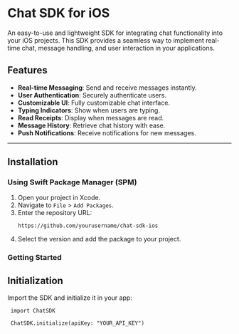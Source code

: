 # Chat SDK for iOS

An easy-to-use and lightweight SDK for integrating chat functionality into your iOS projects. This SDK provides a seamless way to implement real-time chat, message handling, and user interaction in your applications.

## Features

- **Real-time Messaging**: Send and receive messages instantly.
- **User Authentication**: Securely authenticate users.
- **Customizable UI**: Fully customizable chat interface.
- **Typing Indicators**: Show when users are typing.
- **Read Receipts**: Display when messages are read.
- **Message History**: Retrieve chat history with ease.
- **Push Notifications**: Receive notifications for new messages.

---

## Installation

### Using Swift Package Manager (SPM)
1. Open your project in Xcode.
2. Navigate to `File` > `Add Packages`.
3. Enter the repository URL:
   ```plaintext
   https://github.com/yourusername/chat-sdk-ios
4. Select the version and add the package to your project.

### Getting Started

## Initialization
Import the SDK and initialize it in your app:

   ```plaintext
    import ChatSDK
    
    ChatSDK.initialize(apiKey: "YOUR_API_KEY")

